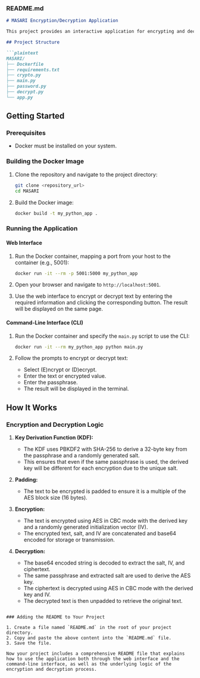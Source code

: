 ### README.md

```markdown
# MASARI Encryption/Decryption Application

This project provides an interactive application for encrypting and decrypting text using a passphrase. The application includes both a web interface and a command-line interface (CLI).

## Project Structure

```plaintext
MASARI/
├── Dockerfile
├── requirements.txt
├── crypto.py
├── main.py
├── password.py
├── decrypt.py
└── app.py
```

## Getting Started

### Prerequisites

- Docker must be installed on your system.

### Building the Docker Image

1. Clone the repository and navigate to the project directory:

   ```bash
   git clone <repository_url>
   cd MASARI
   ```

2. Build the Docker image:

   ```bash
   docker build -t my_python_app .
   ```

### Running the Application

#### Web Interface

1. Run the Docker container, mapping a port from your host to the container (e.g., 5001):

   ```bash
   docker run -it --rm -p 5001:5000 my_python_app
   ```

2. Open your browser and navigate to `http://localhost:5001`.

3. Use the web interface to encrypt or decrypt text by entering the required information and clicking the corresponding button. The result will be displayed on the same page.

#### Command-Line Interface (CLI)

1. Run the Docker container and specify the `main.py` script to use the CLI:

   ```bash
   docker run -it --rm my_python_app python main.py
   ```

2. Follow the prompts to encrypt or decrypt text:
   - Select (E)ncrypt or (D)ecrypt.
   - Enter the text or encrypted value.
   - Enter the passphrase.
   - The result will be displayed in the terminal.

## How It Works

### Encryption and Decryption Logic

1. **Key Derivation Function (KDF):**
   - The KDF uses PBKDF2 with SHA-256 to derive a 32-byte key from the passphrase and a randomly generated salt.
   - This ensures that even if the same passphrase is used, the derived key will be different for each encryption due to the unique salt.

2. **Padding:**
   - The text to be encrypted is padded to ensure it is a multiple of the AES block size (16 bytes).

3. **Encryption:**
   - The text is encrypted using AES in CBC mode with the derived key and a randomly generated initialization vector (IV).
   - The encrypted text, salt, and IV are concatenated and base64 encoded for storage or transmission.

4. **Decryption:**
   - The base64 encoded string is decoded to extract the salt, IV, and ciphertext.
   - The same passphrase and extracted salt are used to derive the AES key.
   - The ciphertext is decrypted using AES in CBC mode with the derived key and IV.
   - The decrypted text is then unpadded to retrieve the original text.
```

### Adding the README to Your Project

1. Create a file named `README.md` in the root of your project directory.
2. Copy and paste the above content into the `README.md` file.
3. Save the file.

Now your project includes a comprehensive README file that explains how to use the application both through the web interface and the command-line interface, as well as the underlying logic of the encryption and decryption process.